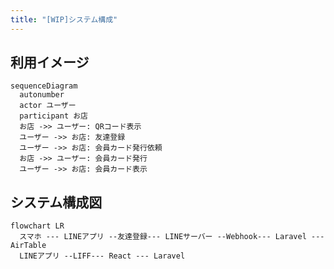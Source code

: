 ```yaml
---
title: "[WIP]システム構成"
---
```


## 利用イメージ

```mermaid
sequenceDiagram
  autonumber
  actor ユーザー
  participant お店
  お店 ->> ユーザー: QRコード表示
  ユーザー ->> お店: 友達登録
  ユーザー ->> お店: 会員カード発行依頼
  お店 ->> ユーザー: 会員カード発行
  ユーザー ->> お店: 会員カード表示
```

## システム構成図

```mermaid
flowchart LR
  スマホ --- LINEアプリ --友達登録--- LINEサーバー --Webhook--- Laravel --- AirTable
  LINEアプリ --LIFF--- React --- Laravel
```
